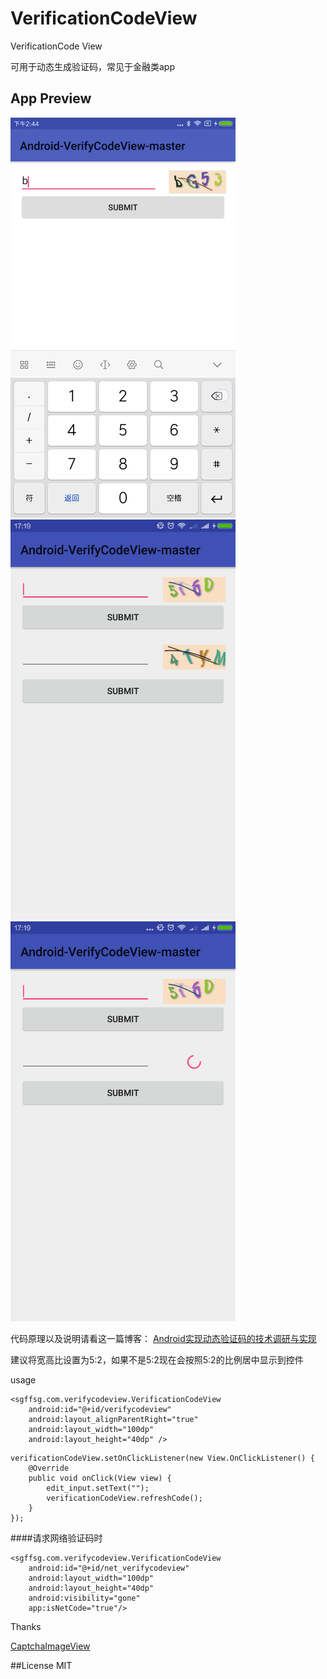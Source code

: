 # VerificationCodeView
VerificationCode View


可用于动态生成验证码，常见于金融类app

## App Preview
![](art/verifycode.gif)<img src="art/01AA66503EDA243791DA1EBDA7360454.jpg" width="360" height="640" alt="jpg"/><img src="art/260F366BAC6DC71A05DFA8154A4A411E.png" width="360" height="640" alt="jpg"/>

代码原理以及说明请看这一篇博客：
[Android实现动态验证码的技术调研与实现](http://blog.csdn.net/dreamsever/article/details/53467708)

建议将宽高比设置为5:2，如果不是5:2现在会按照5:2的比例居中显示到控件


usage

```
<sgffsg.com.verifycodeview.VerificationCodeView
    android:id="@+id/verifycodeview"
    android:layout_alignParentRight="true"
    android:layout_width="100dp"
    android:layout_height="40dp" />

```

```
verificationCodeView.setOnClickListener(new View.OnClickListener() {
    @Override
    public void onClick(View view) {
        edit_input.setText("");
        verificationCodeView.refreshCode();
    }
});

```

####请求网络验证码时

```
<sgffsg.com.verifycodeview.VerificationCodeView
    android:id="@+id/net_verifycodeview"
    android:layout_width="100dp"
    android:layout_height="40dp"
    android:visibility="gone"
    app:isNetCode="true"/>
```


Thanks

[CaptchaImageView](https://github.com/jineshfrancs/CaptchaImageView)


##License
MIT